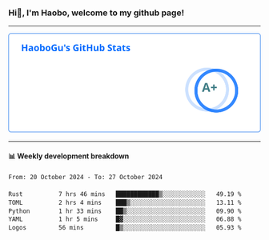 <!--<h2 align="center"> Hi👋, I'm Haobo, welcome to my github page! </h2>-->
### Hi👋, I'm Haobo, welcome to my github page!
-------

<img href="https://github.com/HaoboGu" src="assets/stats.svg" alt="github stats" /> 

-------

#### 📊 **Weekly development breakdown**
<!--START_SECTION:waka-->

```txt
From: 20 October 2024 - To: 27 October 2024

Rust          7 hrs 46 mins   ████████████▒░░░░░░░░░░░░   49.19 %
TOML          2 hrs 4 mins    ███▒░░░░░░░░░░░░░░░░░░░░░   13.11 %
Python        1 hr 33 mins    ██▒░░░░░░░░░░░░░░░░░░░░░░   09.90 %
YAML          1 hr 5 mins     █▓░░░░░░░░░░░░░░░░░░░░░░░   06.88 %
Logos         56 mins         █▒░░░░░░░░░░░░░░░░░░░░░░░   05.93 %
```

<!--END_SECTION:waka-->
<!--
backup url: https://github-readme-status-dusky-ten.vercel.app/api?username=HaoboGu&count_private=true&show_icons=true&theme=transparent&border_color=2f80ed
-->
<!--
**HaoboGu/HaoboGu** is a ✨ _special_ ✨ repository because its `README.md` (this file) appears on your GitHub profile.

Here are some ideas to get you started:

- 🔭 I’m currently working on AI-assisted programming tools
- 🌱 I’m currently learning ...
- 👯 I’m looking to collaborate on ...
- 🤔 I’m looking for help with ...
- 💬 Ask me about ...
- 📫 How to reach me: ...
- 😄 Pronouns: ...
- ⚡ Fun fact: ...
-->
